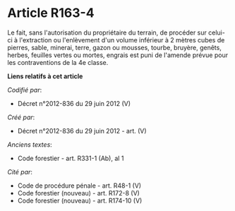 # Article R163-4

Le fait, sans l'autorisation du propriétaire du terrain, de procéder sur celui-ci à l'extraction ou l'enlèvement d'un volume
inférieur à 2 mètres cubes de pierres, sable, minerai, terre, gazon ou mousses, tourbe, bruyère, genêts, herbes, feuilles
vertes ou mortes, engrais est puni de l'amende prévue pour les contraventions de la 4e classe.

**Liens relatifs à cet article**

_Codifié par_:

  - Décret n°2012-836 du 29 juin 2012 (V)

_Créé par_:

  - Décret n°2012-836 du 29 juin 2012 - art. (V)

_Anciens textes_:

  - Code forestier - art. R331-1 (Ab), al 1

_Cité par_:

  - Code de procédure pénale - art. R48-1 (V)
  - Code forestier (nouveau) - art. R172-8 (V)
  - Code forestier (nouveau) - art. R174-10 (V)
